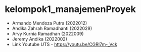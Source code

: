 # kelompok1_manajemenProyek
- Armando Mendoza Putra (2022012)
- Andika Zahrah Ramadhanti (2022029)
- Arvy Kurnia Ramadhan (2022009)
- Jeremy Andika (2022002)
- Link Youtube UTS - https://youtu.be/CGRl7m-_Vck
